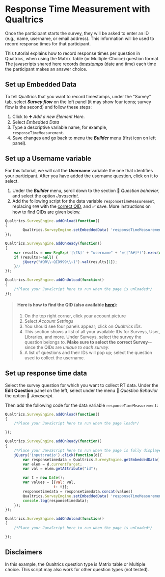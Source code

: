 # Response Time Measurement with Qualtrics

Once the participant starts the survey, they will be asked to enter an ID (e.g., name, username, or email address). This information will be used to record response times for that participant.

This tutorial explains how to record response times per question in Qualtrics, when using the Matrix Table (or Multiple-Choice) question format. The javascripts shared here records [*timestamps*](https://en.wikipedia.org/wiki/Timestamp) (date and time) each time the participant makes an answer choice.

## Set up Embedded Data

To tell Qualtrics that you want to record timestamps, under the "Survey" tab, select **_Survey flow_** on the left panel (it may show four icons; survey flow is the second) and follow these steps: 

1. Click to :heavy_plus_sign: *Add a new Element Here*.
2. Select *Embedded Data*
3. Type a descriptive variable name, for example, `responseTimeMeasurement`.
4. Save changes and go back to menu the **_Builder_** menu (first icon on left panel).

## Set up a Username variable

For this tutorial, we will call the **Username** variable the one that identifies your participant. After you have added the username question, click on it to select. 

1. Under the **_Builder_** menu, scroll down to the section :arrow_down_small: *Question behavior*, and select the option *Javascript*. 
2. Add the following script for the data variable `responseTimeMeasurement`, replacing `999` with the [correct QID](https://www.qualtrics.com/support/integrations/api-integration/finding-qualtrics-ids/#LocatingQualtricsIDs), and :white_check_mark: save. More instructions on how to find QIDs are given below.

```js
Qualtrics.SurveyEngine.addOnload(function()
{
    	Qualtrics.SurveyEngine.setEmbeddedData( 'responseTimeMeasurement', [{}]);
});

Qualtrics.SurveyEngine.addOnReady(function()
{
	var results = new RegExp('[\?&]' + "username" + '=([^&#]*)').exec(window.location.href);
	if (results!=null) {
		jQuery("#QR\\~QID999\\~1").val(results[1]);
	}//
});

Qualtrics.SurveyEngine.addOnUnload(function()
{
	/*Place your JavaScript here to run when the page is unloaded*/
});
```

> #### Here is how to find the QID (also available [here](https://www.qualtrics.com/support/integrations/api-integration/finding-qualtrics-ids/#LocatingQualtricsIDs)):
>
> 1. On the top right corner, click your account picture
> 2. Select *Account Settings*
> 3. You should see four panels appear; click on *Qualtrics IDs*.
> 4. This section shows a list of all your available IDs for Surveys, User, Libraries, and more. Under Surveys, select the survey the question belongs to. **Make sure to select the correct Survey**-- since the QIDs are *unique to each survey*.
> 5. A list of questions and their IDs will pop up; select the question used to collect the username.


## Set up response time data

Select the survey question for which you want to collect RT data. Under the **Edit Question** panel on the left, select under the menu :arrow_down_small: *Question Behavior* the option :radio_button: *Javascript*.

Then add the following code for the data variable `responseTimeMeasurement`:

```js
Qualtrics.SurveyEngine.addOnload(function()
{
	/*Place your JavaScript here to run when the page loads*/

});

Qualtrics.SurveyEngine.addOnReady(function()
{
	/*Place your JavaScript here to run when the page is fully displayed*/
    jQuery('input:radio').click(function(d){ 
        var responsetimedata = Qualtrics.SurveyEngine.getEmbeddedData('responseTimeMeasurement');
        var elem = d.currentTarget;
        var val = elem.getAttribute("id");

        var t = new Date();
        var values = [{val: val,
                      t: t}];    
        responsetimedata = responsetimedata.concat(values)
        Qualtrics.SurveyEngine.setEmbeddedData( 'responseTimeMeasurement', responsetimedata)
        console.log(responsetimedata);
    });
});

Qualtrics.SurveyEngine.addOnUnload(function()
{
	/*Place your JavaScript here to run when the page is unloaded*/

});
```


## Disclaimers

In this example, the Qualtrics question type is Matrix table or Multiple choice. This script may also work for other question types (not tested).
